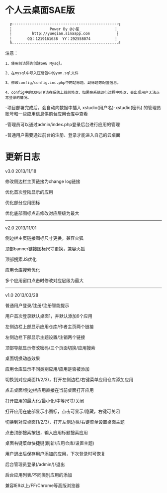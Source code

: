 个人云桌面SAE版
===========================
      ╔------------------------------------------------╗
      ┆                 Power By @小笙_               ┆
      ┆         http://yueqian.sinaapp.com            ┆
      ┆       QQ：1219161638  YY：292558074           ┆
      ╚------------------------------------------------╝

注意：

	1、使用前请预先创建SAE Mysql。
	
	2、在mysql中导入压缩包中的yun.sql文件
	
	3、修改config/config.inc.php中网站标题、副标题等配置信息。
	
	4、config中的COMSTR请在系统上线前修改，如果在系统运行过程中修改，会出现用户无法正常登录的情况。

-项目部署完成后，会自动向数据中插入 xstudio(用户名)-xstudio(密码)  的管理员账号和一些应用信息供前台应用仓库中查看

-管理员可以通过admin/index.php登录后台进行应用的管理

-普通用户需要通过前台的注册、登录才能进入自己的云桌面


更新日志
===========================
v3.0 2013/11/18

修改侧边栏主页链接为change log链接

优化首次登陆显示的应用

优化部分应用图标

优化底部图标点击修改对应层级为最大

------------------------------------------------------

v2.0 2013/11/01

侧边栏主页链接图标尺寸更换，兼容火狐

顶部banner链接图标尺寸更换，兼容火狐

顶部搜索JS优化

应用仓库搜索优化

多个应用窗口点击时修改对应层级为最大

------------------------------------------------------

v1.0 2013/03/28

普通用户登录/注册/注册智能提示

用户首次登录默认桌面1，并默认添加6个应用

左侧边栏上部显示应用仓库/作者主页两个链接

左侧边栏下部显示主题设置/注销两个链接

顶部导航显示修改密码/三个页面切换/应用搜索

桌面切换动态效果

应用仓库显示不同类别应用/应用是否被添加

切换到对应桌面(1/2/3)，打开左侧边栏/右键菜单应用仓库添加应用

点击桌面/侧边栏应用直接在当前桌面打开应用

打开应用的最大化/最小化/中等尺寸/关闭

打开应用在底部显示小图标，点击可显示/隐藏，右键可关闭

切换到对应桌面(1/2/3)，打开左侧边栏/右键菜单设置桌面主题

点击顶部搜索按钮，输入应用标题搜索应用

桌面右键菜单快捷键(刷新/应用仓库/设置主题)

用户退出后保存用户添加的应用，下次登录时可恢复

后台管理员登录(/admin/)/退出

后台应用列表/不同类别应用的添加

兼容IE9以上/FF/Chrome等高版浏览器

